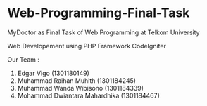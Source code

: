 # Web-Programming-Final-Task
MyDoctor as Final Task of Web Programming at Telkom University

Web Developement using PHP Framework CodeIgniter

Our Team :

1. Edgar Vigo (1301180149)
2. Muhammad Raihan Muhith (1301184245)
3. Muhammad Wanda Wibisono (1301184339)
4. Mohammad Dwiantara Mahardhika (1301184467)
